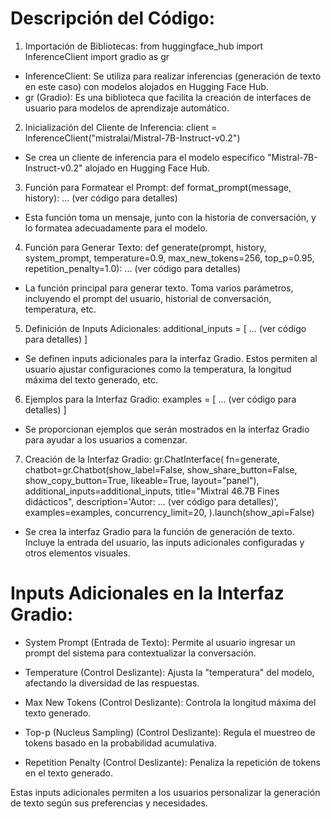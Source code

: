 # Descripción del Código:

1. Importación de Bibliotecas:
   from huggingface_hub import InferenceClient
   import gradio as gr

* InferenceClient: Se utiliza para realizar inferencias (generación de texto en este caso) con modelos alojados en Hugging Face Hub.
* gr (Gradio): Es una biblioteca que facilita la creación de interfaces de usuario para modelos de aprendizaje automático.

2. Inicialización del Cliente de Inferencia:
   client = InferenceClient("mistralai/Mistral-7B-Instruct-v0.2")

* Se crea un cliente de inferencia para el modelo específico "Mistral-7B-Instruct-v0.2" alojado en Hugging Face Hub.

3. Función para Formatear el Prompt:
   def format_prompt(message, history):
   ... (ver código para detalles)

* Esta función toma un mensaje, junto con la historia de conversación, y lo formatea adecuadamente para el modelo.

4. Función para Generar Texto:
   def generate(prompt, history, system_prompt, temperature=0.9, max_new_tokens=256, top_p=0.95, repetition_penalty=1.0):
   ... (ver código para detalles)


* La función principal para generar texto. Toma varios parámetros, incluyendo el prompt del usuario, historial de conversación, temperatura, etc.

5. Definición de Inputs Adicionales:
   additional_inputs = [
     ... (ver código para detalles)
]

* Se definen inputs adicionales para la interfaz Gradio. Estos permiten al usuario ajustar configuraciones como la temperatura, la longitud máxima del texto generado, etc.

6. Ejemplos para la Interfaz Gradio:
   examples = [
     ... (ver código para detalles)
]

* Se proporcionan ejemplos que serán mostrados en la interfaz Gradio para ayudar a los usuarios a comenzar.

7. Creación de la Interfaz Gradio:
   gr.ChatInterface(
       fn=generate,
       chatbot=gr.Chatbot(show_label=False, show_share_button=False, show_copy_button=True, likeable=True, layout="panel"),
       additional_inputs=additional_inputs,
       title="Mixtral 46.7B Fines didácticos",
       description='Autor: ... (ver código para detalles)',
       examples=examples,
       concurrency_limit=20,
   ).launch(show_api=False)

* Se crea la interfaz Gradio para la función de generación de texto. Incluye la entrada del usuario, las inputs adicionales configuradas y otros elementos visuales.

# Inputs Adicionales en la Interfaz Gradio:

* System Prompt (Entrada de Texto): Permite al usuario ingresar un prompt del sistema para contextualizar la conversación.

* Temperature (Control Deslizante): Ajusta la "temperatura" del modelo, afectando la diversidad de las respuestas.

* Max New Tokens (Control Deslizante): Controla la longitud máxima del texto generado.

* Top-p (Nucleus Sampling) (Control Deslizante): Regula el muestreo de tokens basado en la probabilidad acumulativa.

* Repetition Penalty (Control Deslizante): Penaliza la repetición de tokens en el texto generado.

Estas inputs adicionales permiten a los usuarios personalizar la generación de texto según sus preferencias y necesidades.